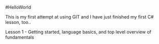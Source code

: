 #HelloWorld

This is my first attempt at using GIT and I have just finished my first C# lesson, too..

Lesson 1 - Getting started, language basics, and top level overview of fundamentals 
